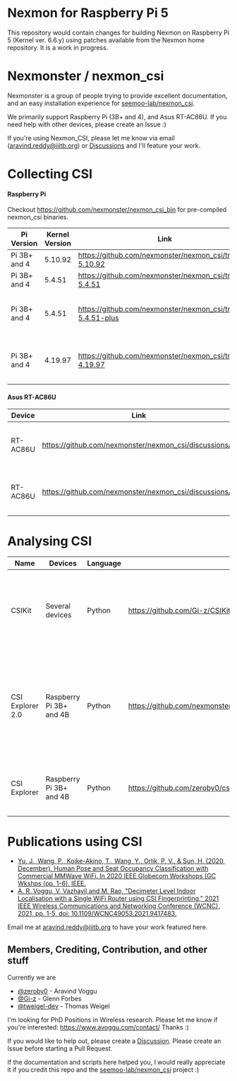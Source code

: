 # Nexmon for Raspberry Pi 5
This repository would contain changes for building Nexmon on Raspberry Pi 5 (Kernel ver. 6.6.y) using patches available from the Nexmon home repository.
It is a work in progress.

# Nexmonster / nexmon_csi

Nexmonster is a group of people trying to provide excellent documentation, and an easy installation experience for [seemoo-lab/nexmon_csi](https://github.com/seemoo-lab/nexmon_csi).

We primarily support Raspberry Pi (3B+ and 4), and Asus RT-AC86U. If you need help with other devices, please create an Issue :)

If you're using Nexmon_CSI, please let me know via email (aravind.reddy@iiitb.org) or [Discussions](https://github.com/nexmonster/nexmon_csi/discussions) and I'll feature your work.

# Collecting CSI

#### Raspberry Pi

Checkout https://github.com/nexmonster/nexmon_csi_bin for pre-compiled nexmon_csi binaries.

Pi Version | Kernel Version | Link | Notes
---|---|---|---
Pi 3B+ and 4 | 5.10.92 | https://github.com/nexmonster/nexmon_csi/tree/pi-5.10.92 | This is the **recommended** version with RSSI and FC.
Pi 3B+ and 4 | 5.4.51  | https://github.com/nexmonster/nexmon_csi/tree/pi-5.4.51  | Uses the legacy 5.4.51 Kernel with old packet format.
Pi 3B+ and 4 | 5.4.51  | https://github.com/nexmonster/nexmon_csi/tree/pi-5.4.51-plus | Like 5.4.51, but includes more data like RSSI, Source and Destination Mac ID. Use https://github.com/zeroby0/csi-explorer to plot data.
Pi 3B+ and 4 | 4.19.97 | https://github.com/nexmonster/nexmon_csi/tree/pi-4.19.97 | Uses the legacy 4.19.97 Kernel. Use this if you're facing problems with other versions, or you need to use Kernel v4.19.97 for some reason.


#### Asus RT-AC86U

Device | Link | Notes
---|---|---
RT-AC86U | https://github.com/nexmonster/nexmon_csi/discussions/2 | Short and Quick guide using precompiled binaries
RT-AC86U | https://github.com/nexmonster/nexmon_csi/discussions/7 | Longer guide that shows how to compile from source


# Analysing CSI

Name | Devices | Language | Link | Notes 
---|---|---|---|---
CSIKit | Several devices | Python | https://github.com/Gi-z/CSIKit | A feature rich decoder supporting many input formats and sources
CSI Explorer 2.0 | Raspberry Pi 3B+ and 4B | Python | https://github.com/nexmonster/nexmon_csi/tree/feature/python/utils/python | CSI decoder and plotter optimised for speed. You can embed it into your scripts to read CSI and process it
CSI Explorer | Raspberry Pi 3B+ and 4B | Python | https://github.com/zeroby0/csi-explorer | CSI reader designed for 5.4.51-plus branch

# Publications using CSI


- [Yu, J., Wang, P., Koike-Akino, T., Wang, Y., Orlik, P. V., & Sun, H. (2020, December). Human Pose and Seat Occupancy Classification with Commercial MMWave WiFi. In 2020 IEEE Globecom Workshops (GC Wkshps (pp. 1-6). IEEE.](https://ieeexplore.ieee.org/document/9367535)
- [A. R. Voggu, V. Vazhayil and M. Rao, "Decimeter Level Indoor Localisation with a Single WiFi Router using CSI Fingerprinting," 2021 IEEE Wireless Communications and Networking Conference (WCNC), 2021, pp. 1-5, doi: 10.1109/WCNC49053.2021.9417483.](https://www.avoggu.com/papers/1570682474.pdf)

Email me at aravind.reddy@iiitb.org to have your work featured here.

## Members, Crediting, Contribution, and other stuff

Currently we are
* [@zeroby0](https://github.com/zeroby0) - Aravind Voggu
* [@Gi-z](https://github.com/Gi-z) - Glenn Forbes
* [@tweigel-dev](https://github.com/tweigel-dev) - Thomas Weigel

I'm looking for PhD Positions in Wireless research. Please let me know if you're interested: https://www.avoggu.com/contact/ Thanks :)

If you would like to help out, please create a [Discussion](https://github.com/nexmonster/nexmon_csi/discussions). Please create an Issue before starting a Pull Request.

If the documentation and scripts here helped you, I would really appreciate it if you credit this repo and the [seemoo-lab/nexmon_csi](https://github.com/seemoo-lab/nexmon_csi) project :)
